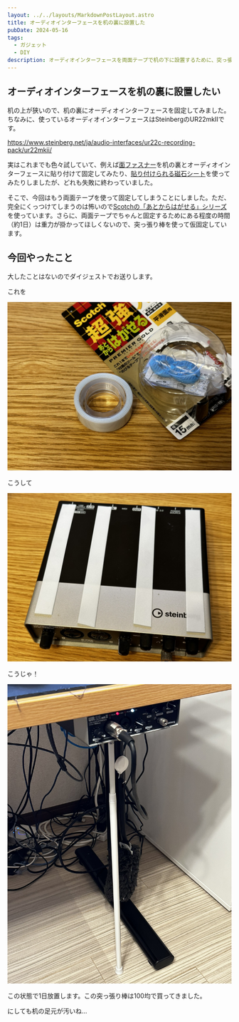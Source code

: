 ```yaml
---
layout: ../../layouts/MarkdownPostLayout.astro
title: オーディオインターフェースを机の裏に設置した
pubDate: 2024-05-16
tags:
  - ガジェット
  - DIY
description: オーディオインターフェースを両面テープで机の下に設置するために、突っ張り棒を使って仮固定しました。
---
```


## オーディオインターフェースを机の裏に設置したい

机の上が狭いので、机の裏にオーディオインターフェースを固定してみました。ちなみに、使っているオーディオインターフェースはSteinbergのUR22mkIIです。

https://www.steinberg.net/ja/audio-interfaces/ur22c-recording-pack/ur22mkii/

実はこれまでも色々試していて、例えば[面ファスナー](https://amzn.to/3WKgHn8)を机の裏とオーディオインターフェースに貼り付けて固定してみたり、[貼り付けられる磁石シート](https://amzn.to/3WGNWrq)を使ってみたりしましたが、どれも失敗に終わっていました。

そこで、今回はもう両面テープを使って固定してしまうことにしました。ただ、完全にくっつけてしまうのは怖いので[Scotchの「あとからはがせる」シリーズ](https://amzn.to/3QRBelV)を使っています。さらに、両面テープでちゃんと固定するためにある程度の時間（約1日）は重力が掛かってほしくないので、突っ張り棒を使って仮固定しています。

## 今回やったこと

大したことはないのでダイジェストでお送りします。

これを

![両面テープ](./images/IMG_1365.JPEG)

こうして

![両面テープをオーディオインターフェースの天面に貼った様子](./images/IMG_1364.JPEG)

こうじゃ！

![突っ張り棒で仮固定](./images/IMG_1367.JPEG)

この状態で1日放置します。この突っ張り棒は100均で買ってきました。

にしても机の足元が汚いね…
